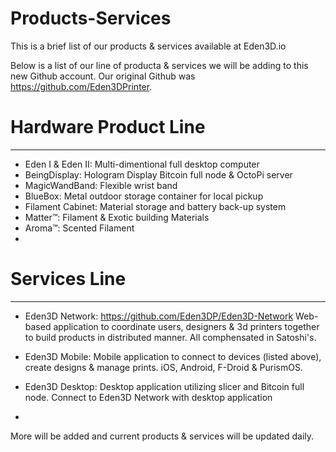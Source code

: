 # Products-Services
This is a brief list of our products &amp; services available at Eden3D.io


Below is a list of our line of producta & services we will be adding to this new Github account. Our original Github was https://github.com/Eden3DPrinter.

# Hardware Product Line
---
- Eden I & Eden II: Multi-dimentional full desktop computer
- BeingDisplay: Hologram Display Bitcoin full node & OctoPi server
- MagicWandBand: Flexible wrist band
- BlueBox: Metal outdoor storage container for local pickup
- Filament Cabinet: Material storage and battery back-up system
- Matter™: Filament & Exotic building Materials
- Aroma™: Scented Filament
- 

# Services Line
---
- Eden3D Network: https://github.com/Eden3DP/Eden3D-Network
Web-based application to coordinate users, designers & 3d printers together to build products in distributed manner. All comphensated in Satoshi's. 

- Eden3D Mobile: Mobile application to connect to devices (listed above), create designs & manage prints. iOS, Android, F-Droid & PurismOS. 

- Eden3D Desktop: Desktop application utilizing slicer and Bitcoin full node. Connect to Eden3D Network with desktop application

- 




More will be added and current products & services will be updated daily. 
